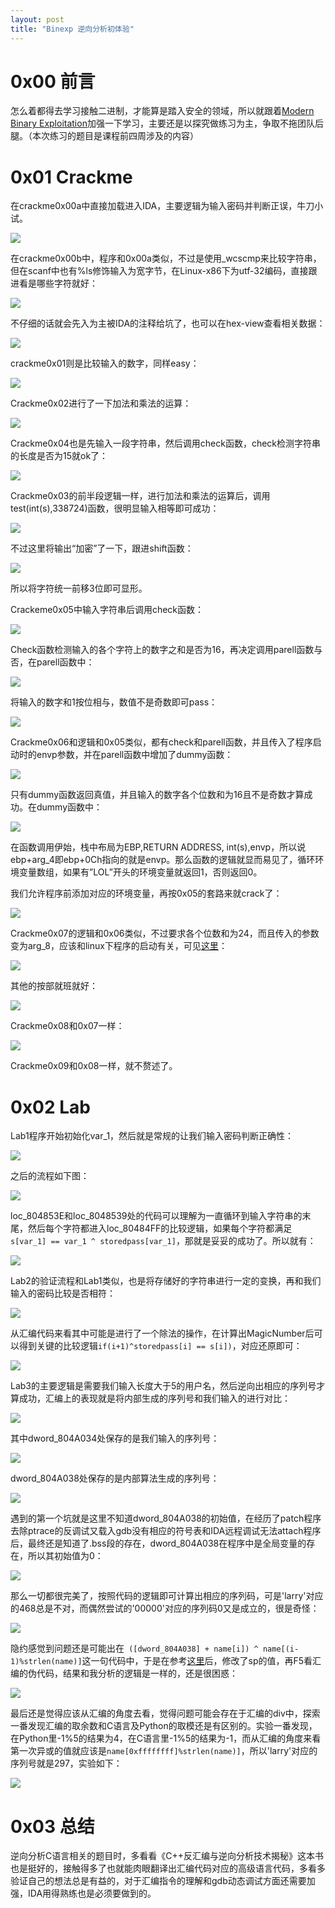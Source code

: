 ```yaml
---
layout: post
title: "Binexp 逆向分析初体验"
---
```


# 0x00 前言

怎么着都得去学习接触二进制，才能算是踏入安全的领域，所以就跟着[Modern Binary Exploitation](http://security.cs.rpi.edu/courses/binexp-spring2015/)加强一下学习，主要还是以探究做练习为主，争取不拖团队后腿。（本次练习的题目是课程前四周涉及的内容）

<!-- more -->

# 0x01 Crackme

在crackme0x00a中直接加载进入IDA，主要逻辑为输入密码并判断正误，牛刀小试。

![][1]

在crackme0x00b中，程序和0x00a类似，不过是使用_wcscmp来比较字符串，但在scanf中也有%ls修饰输入为宽字节，在Linux-x86下为utf-32编码，直接跟进看是哪些字符就好：

![][2]

不仔细的话就会先入为主被IDA的注释给坑了，也可以在hex-view查看相关数据：

![][3]

crackme0x01则是比较输入的数字，同样easy：

![][4]

Crackme0x02进行了一下加法和乘法的运算：

![][5]

Crackme0x04也是先输入一段字符串，然后调用check函数，check检测字符串的长度是否为15就ok了：

![][6]

Crackme0x03的前半段逻辑一样，进行加法和乘法的运算后，调用test(int(s),338724)函数，很明显输入相等即可成功：

![][7]

不过这里将输出“加密”了一下，跟进shift函数：

![][8]

所以将字符统一前移3位即可显形。

Crackeme0x05中输入字符串后调用check函数：

![][9]

Check函数检测输入的各个字符上的数字之和是否为16，再决定调用parell函数与否，在parell函数中：

![][10]

将输入的数字和1按位相与，数值不是奇数即可pass：

![][11]

Crackme0x06和逻辑和0x05类似，都有check和parell函数，并且传入了程序启动时的envp参数，并在parell函数中增加了dummy函数：

![][12]

只有dummy函数返回真值，并且输入的数字各个位数和为16且不是奇数才算成功。在dummy函数中：

![][13]

在函数调用伊始，栈中布局为EBP,RETURN ADDRESS, int(s),envp，所以说ebp+arg_4即ebp+0Ch指向的就是envp。那么函数的逻辑就显而易见了，循环环境变量数组，如果有”LOL”开头的环境变量就返回1，否则返回0。

我们允许程序前添加对应的环境变量，再按0x05的套路来就crack了：

![][14]

Crackme0x07的逻辑和0x06类似，不过要求各个位数和为24，而且传入的参数变为arg_8，应该和linux下程序的启动有关，可见[这里](http://www.jianshu.com/p/eb39eac9d82e)：

![][15]

其他的按部就班就好：

![][16]

Crackme0x08和0x07一样：

![][17]

Crackme0x09和0x08一样，就不赘述了。

# 0x02 Lab

Lab1程序开始初始化var_1，然后就是常规的让我们输入密码判断正确性：

![][18]

之后的流程如下图：

![][19]

loc_804853E和loc_8048539处的代码可以理解为一直循环到输入字符串的末尾，然后每个字符都进入loc_80484FF的比较逻辑，如果每个字符都满足`s[var_1] == var_1 ^ storedpass[var_1]`，那就是妥妥的成功了。所以就有：

![][20]

Lab2的验证流程和Lab1类似，也是将存储好的字符串进行一定的变换，再和我们输入的密码比较是否相符：

![][21]

从汇编代码来看其中可能是进行了一个除法的操作，在计算出MagicNumber后可以得到关键的比较逻辑`if(i+1)^storedpass[i] == s[i])`，对应还原即可：

![][22]

Lab3的主要逻辑是需要我们输入长度大于5的用户名，然后逆向出相应的序列号才算成功，汇编上的表现就是将内部生成的序列号和我们输入的进行对比：

![][23]

其中dword_804A034处保存的是我们输入的序列号：

![][24]

dword_804A038处保存的是内部算法生成的序列号：

![][25]

遇到的第一个坑就是这里不知道dword_804A038的初始值，在经历了patch程序去除ptrace的反调试又载入gdb没有相应的符号表和IDA远程调试无法attach程序后，最终还是知道了.bss段的存在，dword_804A038在程序中是全局变量的存在，所以其初始值为0：

![][26]

那么一切都很完美了，按照代码的逻辑即可计算出相应的序列码，可是'larry'对应的468总是不对，而偶然尝试的'00000'对应的序列码0又是成立的，很是奇怪：

![][27]

隐约感觉到问题还是可能出在` ([dword_804A038] + name[i]) ^ name[(i-1)%strlen(name)]`这一句代码中，于是在参考[这里](http://blog.csdn.net/wjcsharp/article/details/11075993)后，修改了sp的值，再F5看汇编的伪代码，结果和我分析的逻辑是一样的，还是很困惑：

![][28]

最后还是觉得应该从汇编的角度去看，觉得问题可能会存在于汇编的div中，探索一番发现汇编的取余数和C语言及Python的取模还是有区别的。实验一番发现，在Python里-1%5的结果为4，在C语言里-1%5的结果为-1，而从汇编的角度来看第一次异或的值就应该是`name[0xffffffff]%strlen(name)]`，所以'larry'对应的序列号就是297，实验如下：

![][29]

# 0x03 总结

逆向分析C语言相关的题目时，多看看《C++反汇编与逆向分析技术揭秘》这本书也是挺好的，接触得多了也就能肉眼翻译出汇编代码对应的高级语言代码，多看多验证自己的想法总是有益的，对于汇编指令的理解和gdb动态调试方面还需要加强，IDA用得熟练也是必须要做到的。

[1]: https://wx1.sinaimg.cn/large/ee2fecafly1g3qp9oilgxj20kj0apt92.jpg
[2]: https://wx1.sinaimg.cn/large/ee2fecafly1g3qp9ow2cej20hn0690sq.jpg
[3]: https://wx3.sinaimg.cn/large/ee2fecafly1g3qp9pafwoj20h705qwel.jpg
[4]: https://wx2.sinaimg.cn/large/ee2fecafly1g3qp9qfkglj20o1086jro.jpg
[5]: https://wx1.sinaimg.cn/large/ee2fecafly1g3qp9r0carj20nz0c4dgf.jpg
[6]: https://wx3.sinaimg.cn/large/ee2fecafly1g3qp9rva0rj20mb0b6wev.jpg
[7]: https://wx1.sinaimg.cn/large/ee2fecafly1g3qp9rgtwpj20m20bmgm4.jpg
[8]: https://wx2.sinaimg.cn/large/ee2fecafly1g3qp9sfs8dj20ys0h7taa.jpg
[9]: https://wx3.sinaimg.cn/large/ee2fecafly1g3qp9svqerj20kk0arwey.jpg
[10]: https://wx4.sinaimg.cn/large/ee2fecafly1g3qp9t92y9j20lu080aaa.jpg
[11]: https://wx4.sinaimg.cn/large/ee2fecafly1g3qp9tnzdvj20cc0613yx.jpg
[12]: https://wx4.sinaimg.cn/large/ee2fecafly1g3qp9u3r5bj20me0dd3z3.jpg
[13]: https://wx3.sinaimg.cn/large/ee2fecafly1g3qp9v1suyj20n40hc0tl.jpg
[14]: https://wx1.sinaimg.cn/large/ee2fecafly1g3qp9vkq4sj20dl04lq3e.jpg
[15]: https://wx4.sinaimg.cn/large/ee2fecafly1g3qp9w246sj20p90dg3z2.jpg
[16]: https://wx4.sinaimg.cn/large/ee2fecafly1g3qp9whdopj20d104ht95.jpg
[17]: https://wx2.sinaimg.cn/large/ee2fecafly1g3qp9x7yrrj20cz06hmxx.jpg
[18]: https://wx2.sinaimg.cn/large/ee2fecafly1g3qp9yb77lj20jy0htaam.jpg
[19]: https://wx3.sinaimg.cn/large/ee2fecafly1g3qp9yvmv7j211t0koabh.jpg
[20]: https://wx1.sinaimg.cn/large/ee2fecafly1g3qp9zkituj20hm063js4.jpg
[21]: https://wx2.sinaimg.cn/large/ee2fecafly1g3qpa06veoj20tv0gfgn3.jpg
[22]: https://wx1.sinaimg.cn/large/ee2fecafly1g3qpa0senij20b4022dfs.jpg
[23]: https://wx3.sinaimg.cn/large/ee2fecafly1g3qpa16eg3j20lh0b83yr.jpg
[24]: https://wx3.sinaimg.cn/large/ee2fecafly1g3qpa1m351j20kl0c6aac.jpg
[25]: https://wx1.sinaimg.cn/large/ee2fecafly1g3qpa2eoiwj20o107m3yn.jpg
[26]: https://wx3.sinaimg.cn/large/ee2fecafly1g3qpa21ku3j20rd0c7glz.jpg
[27]: https://wx1.sinaimg.cn/large/ee2fecafly1g3qpa315zqj20k30bdabb.jpg
[28]: https://wx2.sinaimg.cn/large/ee2fecafly1g3qpa3ggkuj20ih08haa4.jpg
[29]: https://wx4.sinaimg.cn/large/ee2fecafly1g3qpa3yafpj20k40acab2.jpg
